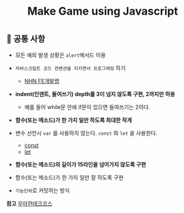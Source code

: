 <h1 align='middle'> Make Game using Javascript <h1>

## 🎯 공통 사항
- 모든 예외 발생 상황은 `alert`메서드 이용
- `자바스크립트 코드 컨벤션을 지키면서 프로그래밍` 하기
    - [NHN FE개발랩](https://ui.toast.com/fe-guide/ko_CODING-CONVENTION)
- **indent(인덴트, 들여쓰기) depth를 3이 넘지 않도록 구현, 2까지만 허용**
    - 예를 들어 while문 안에 if문이 있으면 들여쓰기는 2이다.
- **함수(또는 메소드)가 한 가지 일만 하도록 최대한 작게**

- 변수 선언시 `var` 를 사용하지 않는다. `const` 와 `let` 을 사용한다.
  - [const](https://developer.mozilla.org/ko/docs/Web/JavaScript/Reference/Statements/const)
  - [let](https://developer.mozilla.org/ko/docs/Web/JavaScript/Reference/Statements/let)
- **함수(또는 메소드)의 길이가 15라인을 넘어가지 않도록 구현**
- 함수(또는 메소드)가 한 가지 일만 잘 하도록 구현
- `기능단위`로 커밋하는 방식

**참고** [우아한테크코스](https://github.com/woowacourse/javascript-racingcar-precourse#%EA%B3%B5%ED%86%B5-%EC%9A%94%EA%B5%AC%EC%82%AC%ED%95%AD)



